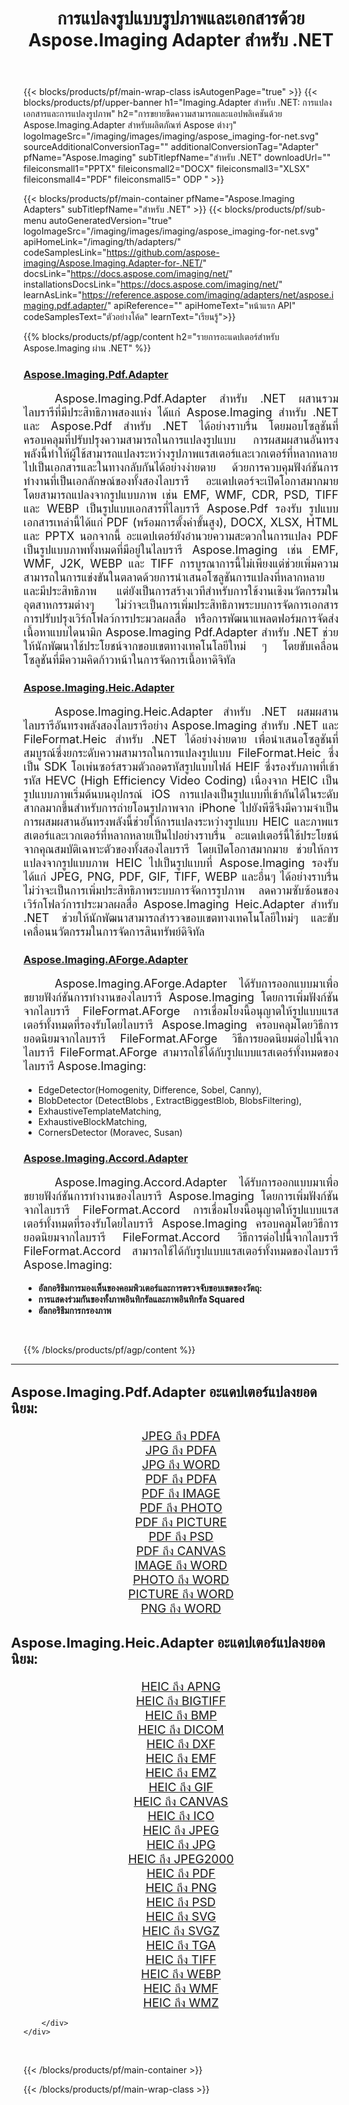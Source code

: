 ﻿---
title: การแปลงรูปแบบรูปภาพและเอกสารด้วย Aspose.Imaging Adapter สำหรับ .NET 
weight: 3920
url: /th/adapters/net/ 
lang: th
langdirlevel: 2
locales: zh-hans,ja,it,ru,de,es,fr,nl,id,lt,pl,pt,vi,tr,ko,zh-hant,ar,hi,th,sv,cs,uk,he
description: ปรับปรุงงานการแปลงรูปแบบของคุณโดยใช้ Aspose.Imaging Adapters และผลิตภัณฑ์ Aspose ที่หลากหลาย อะแดปเตอร์เหล่านี้ช่วยให้สามารถแปลงรูปภาพและเอกสารระหว่าง Aspose.Imaging และเครื่องมือ Aspose หลักอื่นๆ ได้ ช่วยให้มั่นใจได้ถึงกระบวนการบูรณาการที่ลื่นไหลทั่วทั้งโปรเจ็กต์ดิจิทัลของคุณ
---

{{< blocks/products/pf/main-wrap-class isAutogenPage="true" >}}
{{< blocks/products/pf/upper-banner h1="Imaging.Adapter สำหรับ .NET: การแปลงเอกสารและการแปลงรูปภาพ" h2="การขยายขีดความสามารถและแอปพลิเคชันด้วย Aspose.Imaging.Adapter สำหรับผลิตภัณฑ์ Aspose ต่างๆ" logoImageSrc="/imaging/images/imaging/aspose_imaging-for-net.svg" sourceAdditionalConversionTag="" additionalConversionTag="Adapter" pfName="Aspose.Imaging" subTitlepfName="สำหรับ .NET" downloadUrl="" fileiconsmall1="PPTX" fileiconsmall2="DOCX" fileiconsmall3="XLSX" fileiconsmall4="PDF" fileiconsmall5=" ODP " >}}

{{< blocks/products/pf/main-container pfName="Aspose.Imaging Adapters" subTitlepfName="สำหรับ .NET" >}}
{{< blocks/products/pf/sub-menu autoGeneratedVersion="true" logoImageSrc="/imaging/images/imaging/aspose_imaging-for-net.svg" apiHomeLink="/imaging/th/adapters/" codeSamplesLink="https://github.com/aspose-imaging/Aspose.Imaging.Adapter-for-.NET/" docsLink="https://docs.aspose.com/imaging/net/" installationsDocsLink="https://docs.aspose.com/imaging/net/" learnAsLink="https://reference.aspose.com/imaging/adapters/net/aspose.imaging.pdf.adapter/" apiReference="" apiHomeText="หน้าแรก API" codeSamplesText="ตัวอย่างโค้ด" learnText="เรียนรู้">}}

{{% blocks/products/pf/agp/content h2="รายการอะแดปเตอร์สำหรับ Aspose.Imaging ผ่าน .NET" %}}

<h3><a href="https://reference.aspose.com/imaging/adapters/net/aspose.imaging.pdf.adapter/">Aspose.Imaging.Pdf.Adapter</a></h3>

<p align="justify" style="font-size:18px;text-indent:50px;">Aspose.Imaging.Pdf.Adapter สำหรับ .NET ผสานรวมไลบรารีที่มีประสิทธิภาพสองแห่ง ได้แก่ Aspose.Imaging สำหรับ .NET และ Aspose.Pdf สำหรับ .NET ได้อย่างราบรื่น โดยมอบโซลูชันที่ครอบคลุมที่ปรับปรุงความสามารถในการแปลงรูปแบบ การผสมผสานอันทรงพลังนี้ทำให้ผู้ใช้สามารถแปลงระหว่างรูปภาพแรสเตอร์และเวกเตอร์ที่หลากหลายไปเป็นเอกสารและในทางกลับกันได้อย่างง่ายดาย ด้วยการควบคุมฟังก์ชันการทำงานที่เป็นเอกลักษณ์ของทั้งสองไลบรารี อะแดปเตอร์จะเปิดโอกาสมากมาย โดยสามารถแปลงจากรูปแบบภาพ เช่น EMF, WMF, CDR, PSD, TIFF และ WEBP เป็นรูปแบบเอกสารที่ไลบรารี Aspose.Pdf รองรับ รูปแบบเอกสารเหล่านี้ได้แก่ PDF (พร้อมการตั้งค่าขั้นสูง), DOCX, XLSX, HTML และ PPTX นอกจากนี้ อะแดปเตอร์ยังอำนวยความสะดวกในการแปลง PDF เป็นรูปแบบภาพทั้งหมดที่มีอยู่ในไลบรารี Aspose.Imaging เช่น EMF, WMF, J2K, WEBP และ TIFF การบูรณาการนี้ไม่เพียงแต่ช่วยเพิ่มความสามารถในการแข่งขันในตลาดด้วยการนำเสนอโซลูชันการแปลงที่หลากหลายและมีประสิทธิภาพ แต่ยังเป็นการสร้างเวทีสำหรับการใช้งานเชิงนวัตกรรมในอุตสาหกรรมต่างๆ ไม่ว่าจะเป็นการเพิ่มประสิทธิภาพระบบการจัดการเอกสาร การปรับปรุงเวิร์กโฟลว์การประมวลผลสื่อ หรือการพัฒนาแพลตฟอร์มการจัดส่งเนื้อหาแบบไดนามิก Aspose.Imaging Pdf.Adapter สำหรับ .NET ช่วยให้นักพัฒนาใช้ประโยชน์จากขอบเขตทางเทคโนโลยีใหม่ ๆ โดยขับเคลื่อนโซลูชันที่มีความคิดก้าวหน้าในการจัดการเนื้อหาดิจิทัล</p>

<h3><a href="https://reference.aspose.com/imaging/adapters/net/aspose.imaging.heic.adapter/">Aspose.Imaging.Heic.Adapter</a></h3>

<p align="justify" style="font-size:18px;text-indent:50px;">Aspose.Imaging.Heic.Adapter สำหรับ .NET ผสมผสานไลบรารีอันทรงพลังสองไลบรารีอย่าง Aspose.Imaging สำหรับ .NET และ FileFormat.Heic สำหรับ .NET ได้อย่างง่ายดาย เพื่อนำเสนอโซลูชันที่สมบูรณ์ซึ่งยกระดับความสามารถในการแปลงรูปแบบ FileFormat.Heic ซึ่งเป็น SDK โอเพ่นซอร์สรวมตัวถอดรหัสรูปแบบไฟล์ HEIF ซึ่งรองรับภาพที่เข้ารหัส HEVC (High Efficiency Video Coding) เนื่องจาก HEIC เป็นรูปแบบภาพเริ่มต้นบนอุปกรณ์ iOS การแปลงเป็นรูปแบบที่เข้ากันได้ในระดับสากลมากขึ้นสำหรับการถ่ายโอนรูปภาพจาก iPhone ไปยังพีซีจึงมีความจำเป็น การผสมผสานอันทรงพลังนี้ช่วยให้การแปลงระหว่างรูปแบบ HEIC และภาพแรสเตอร์และเวกเตอร์ที่หลากหลายเป็นไปอย่างราบรื่น อะแดปเตอร์นี้ใช้ประโยชน์จากคุณสมบัติเฉพาะตัวของทั้งสองไลบรารี โดยเปิดโอกาสมากมาย ช่วยให้การแปลงจากรูปแบบภาพ HEIC ไปเป็นรูปแบบที่ Aspose.Imaging รองรับ ได้แก่ JPEG, PNG, PDF, GIF, TIFF, WEBP และอื่นๆ ได้อย่างราบรื่น ไม่ว่าจะเป็นการเพิ่มประสิทธิภาพระบบการจัดการรูปภาพ ลดความซับซ้อนของเวิร์กโฟลว์การประมวลผลสื่อ Aspose.Imaging Heic.Adapter สำหรับ .NET ช่วยให้นักพัฒนาสามารถสำรวจขอบเขตทางเทคโนโลยีใหม่ๆ และขับเคลื่อนนวัตกรรมในการจัดการสินทรัพย์ดิจิทัล</p>

<h3><a href="https://www.nuget.org/packages/Aspose.Imaging.AForge.Adapter">Aspose.Imaging.AForge.Adapter</a></h3>

<p align="justify" style="font-size:18px;text-indent:50px;">Aspose.Imaging.AForge.Adapter ได้รับการออกแบบมาเพื่อขยายฟังก์ชันการทำงานของไลบรารี Aspose.Imaging โดยการเพิ่มฟังก์ชันจากไลบรารี FileFormat.AForge การเชื่อมโยงนี้อนุญาตให้รูปแบบแรสเตอร์ทั้งหมดที่รองรับโดยไลบรารี Aspose.Imaging ครอบคลุมโดยวิธีการยอดนิยมจากไลบรารี FileFormat.AForge วิธีการยอดนิยมต่อไปนี้จากไลบรารี FileFormat.AForge สามารถใช้ได้กับรูปแบบแรสเตอร์ทั้งหมดของไลบรารี Aspose.Imaging: <ul><li>EdgeDetector(Homogenity, Difference, Sobel, Canny),</li> <li>BlobDetector (DetectBlobs , ExtractBiggestBlob, BlobsFiltering),</li> <li>ExhaustiveTemplateMatching,</li> <li>ExhaustiveBlockMatching,</li> <li>CornersDetector (Moravec, Susan)</li></ul></p>

<h3><a href="https://www.nuget.org/packages/Aspose.Imaging.Accord.Adapter">Aspose.Imaging.Accord.Adapter</a></h3>

<p align="justify" style="font-size:18px;text-indent:50px;">Aspose.Imaging.Accord.Adapter ได้รับการออกแบบมาเพื่อขยายฟังก์ชันการทำงานของไลบรารี Aspose.Imaging โดยการเพิ่มฟังก์ชันจากไลบรารี FileFormat.Accord การเชื่อมโยงนี้อนุญาตให้รูปแบบแรสเตอร์ทั้งหมดที่รองรับโดยไลบรารี Aspose.Imaging ครอบคลุมโดยวิธีการยอดนิยมจากไลบรารี FileFormat.Accord วิธีการต่อไปนี้จากไลบรารี FileFormat.Aссord สามารถใช้ได้กับรูปแบบแรสเตอร์ทั้งหมดของไลบรารี Aspose.Imaging:<ul><li><b>อัลกอริธึมการมองเห็นของคอมพิวเตอร์และการตรวจจับขอบเขตของวัตถุ:</b></li><li> <b>การแสดงร่วมกันของทั้งภาพอินทิกรัลและภาพอินทิกรัล Squared</b></li><li><b>อัลกอริธึมการกรองภาพ</b></li></ul><br/></p>

{{% /blocks/products/pf/agp/content %}}

<div class="container-fluid productfamilypage bg-gray">
    <div class="convertypes bg-gray agp-content section">
        <div class="container">
		<hr style="margin-left:-20px;"/>		
		    <h4 style="margin-left:-20px;margin-bottom:20px;font-size:22px;">Aspose.Imaging.Pdf.Adapter อะแดปเตอร์แปลงยอดนิยม:</h4>
<div class="row other-converters" style="font-size: 19px;text-align:center;">
<div class='col-md-3 other-converter remove-lp remove-rp'><a href="/imaging/th/adapters/net/jpeg-to-pdfa/" style="padding:15px;">JPEG ถึง PDFA</a></div>
<div class='col-md-3 other-converter remove-lp remove-rp'><a href="/imaging/th/adapters/net/jpg-to-pdfa/" style="padding:15px;">JPG ถึง PDFA</a></div>
<div class='col-md-3 other-converter remove-lp remove-rp'><a href="/imaging/th/adapters/net/jpg-to-word/" style="padding:15px;">JPG ถึง WORD</a></div>
<div class='col-md-3 other-converter remove-lp remove-rp'><a href="/imaging/th/adapters/net/pdf-to-pdfa/" style="padding:15px;">PDF ถึง PDFA</a></div>
<div class='col-md-3 other-converter remove-lp remove-rp'><a href="/imaging/th/adapters/net/pdf-to-image/" style="padding:15px;">PDF ถึง IMAGE</a></div>
<div class='col-md-3 other-converter remove-lp remove-rp'><a href="/imaging/th/adapters/net/pdf-to-photo/" style="padding:15px;">PDF ถึง PHOTO</a></div>
<div class='col-md-3 other-converter remove-lp remove-rp'><a href="/imaging/th/adapters/net/pdf-to-picture/" style="padding:15px;">PDF ถึง PICTURE</a></div>
<div class='col-md-3 other-converter remove-lp remove-rp'><a href="/imaging/th/adapters/net/pdf-to-psd/" style="padding:15px;">PDF ถึง PSD</a></div>
<div class='col-md-3 other-converter remove-lp remove-rp'><a href="/imaging/th/adapters/net/pdf-to-canvas/" style="padding:15px;">PDF ถึง CANVAS</a></div>
<div class='col-md-3 other-converter remove-lp remove-rp'><a href="/imaging/th/adapters/net/image-to-word/" style="padding:15px;">IMAGE ถึง WORD</a></div>
<div class='col-md-3 other-converter remove-lp remove-rp'><a href="/imaging/th/adapters/net/photo-to-word/" style="padding:15px;">PHOTO ถึง WORD</a></div>
<div class='col-md-3 other-converter remove-lp remove-rp'><a href="/imaging/th/adapters/net/picture-to-word/" style="padding:15px;">PICTURE ถึง WORD</a></div>
<div class='col-md-3 other-converter remove-lp remove-rp'><a href="/imaging/th/adapters/net/png-to-word/" style="padding:15px;">PNG ถึง WORD</a></div>
</div>
<h4 style="margin-left:-20px;margin-bottom:20px;font-size:22px;">Aspose.Imaging.Heic.Adapter อะแดปเตอร์แปลงยอดนิยม:</h4>
<div class="row other-converters" style="font-size: 19px;text-align:center;">
<div class='col-md-3 other-converter remove-lp remove-rp'><a href="/imaging/th/adapters/net/heic-to-apng/" style="padding:15px;">HEIC ถึง APNG</a></div>
<div class='col-md-3 other-converter remove-lp remove-rp'><a href="/imaging/th/adapters/net/heic-to-bigtiff/" style="padding:15px;">HEIC ถึง BIGTIFF</a></div>
<div class='col-md-3 other-converter remove-lp remove-rp'><a href="/imaging/th/adapters/net/heic-to-bmp/" style="padding:15px;">HEIC ถึง BMP</a></div>
<div class='col-md-3 other-converter remove-lp remove-rp'><a href="/imaging/th/adapters/net/heic-to-dicom/" style="padding:15px;">HEIC ถึง DICOM</a></div>
<div class='col-md-3 other-converter remove-lp remove-rp'><a href="/imaging/th/adapters/net/heic-to-dxf/" style="padding:15px;">HEIC ถึง DXF</a></div>
<div class='col-md-3 other-converter remove-lp remove-rp'><a href="/imaging/th/adapters/net/heic-to-emf/" style="padding:15px;">HEIC ถึง EMF</a></div>
<div class='col-md-3 other-converter remove-lp remove-rp'><a href="/imaging/th/adapters/net/heic-to-emz/" style="padding:15px;">HEIC ถึง EMZ</a></div>
<div class='col-md-3 other-converter remove-lp remove-rp'><a href="/imaging/th/adapters/net/heic-to-gif/" style="padding:15px;">HEIC ถึง GIF</a></div>
<div class='col-md-3 other-converter remove-lp remove-rp'><a href="/imaging/th/adapters/net/heic-to-canvas/" style="padding:15px;">HEIC ถึง CANVAS</a></div>
<div class='col-md-3 other-converter remove-lp remove-rp'><a href="/imaging/th/adapters/net/heic-to-ico/" style="padding:15px;">HEIC ถึง ICO</a></div>
<div class='col-md-3 other-converter remove-lp remove-rp'><a href="/imaging/th/adapters/net/heic-to-jpeg/" style="padding:15px;">HEIC ถึง JPEG</a></div>
<div class='col-md-3 other-converter remove-lp remove-rp'><a href="/imaging/th/adapters/net/heic-to-jpg/" style="padding:15px;">HEIC ถึง JPG</a></div>
<div class='col-md-3 other-converter remove-lp remove-rp'><a href="/imaging/th/adapters/net/heic-to-jpeg2000/" style="padding:15px;">HEIC ถึง JPEG2000</a></div>
<div class='col-md-3 other-converter remove-lp remove-rp'><a href="/imaging/th/adapters/net/heic-to-pdf/" style="padding:15px;">HEIC ถึง PDF</a></div>
<div class='col-md-3 other-converter remove-lp remove-rp'><a href="/imaging/th/adapters/net/heic-to-png/" style="padding:15px;">HEIC ถึง PNG</a></div>
<div class='col-md-3 other-converter remove-lp remove-rp'><a href="/imaging/th/adapters/net/heic-to-psd/" style="padding:15px;">HEIC ถึง PSD</a></div>
<div class='col-md-3 other-converter remove-lp remove-rp'><a href="/imaging/th/adapters/net/heic-to-svg/" style="padding:15px;">HEIC ถึง SVG</a></div>
<div class='col-md-3 other-converter remove-lp remove-rp'><a href="/imaging/th/adapters/net/heic-to-svgz/" style="padding:15px;">HEIC ถึง SVGZ</a></div>
<div class='col-md-3 other-converter remove-lp remove-rp'><a href="/imaging/th/adapters/net/heic-to-tga/" style="padding:15px;">HEIC ถึง TGA</a></div>
<div class='col-md-3 other-converter remove-lp remove-rp'><a href="/imaging/th/adapters/net/heic-to-tiff/" style="padding:15px;">HEIC ถึง TIFF</a></div>
<div class='col-md-3 other-converter remove-lp remove-rp'><a href="/imaging/th/adapters/net/heic-to-webp/" style="padding:15px;">HEIC ถึง WEBP</a></div>
<div class='col-md-3 other-converter remove-lp remove-rp'><a href="/imaging/th/adapters/net/heic-to-wmf/" style="padding:15px;">HEIC ถึง WMF</a></div>
<div class='col-md-3 other-converter remove-lp remove-rp'><a href="/imaging/th/adapters/net/heic-to-wmz/" style="padding:15px;">HEIC ถึง WMZ</a></div>
</div>
                
        </div>
    </div>
</div>
<br/>

{{< /blocks/products/pf/main-container >}}

{{< /blocks/products/pf/main-wrap-class >}}
